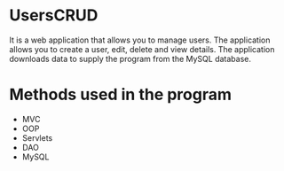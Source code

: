 # UsersCRUD
It is a web application that allows you to manage users. 
The application allows you to create a user, edit, delete and view details.
The application downloads data to supply the program from the MySQL database. 
# Methods used in the program
- MVC
- OOP
- Servlets
- DAO
- MySQL
